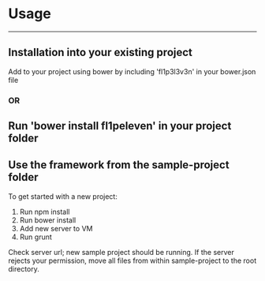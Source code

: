 # Usage #
--------------------------
## Installation into your existing project ##
Add to your project using bower by including 'fl1p3l3v3n' in your bower.json file
### OR ###
Run 'bower install fl1peleven' in your project folder
---------------------------
## Use the framework from the sample-project folder ##
To get started with a new project:
1. Run npm install
2. Run bower install
3. Add new server to VM
4. Run grunt

Check server url; new sample project should be running.
If the server rejects your permission, move all files
from within sample-project to the root directory.
